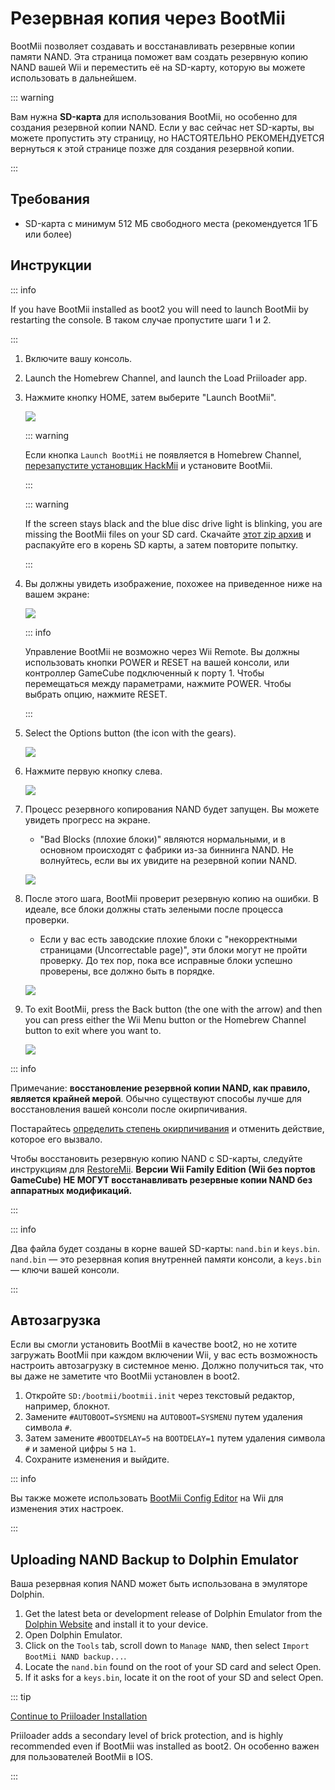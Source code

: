 # Резервная копия через BootMii

BootMii позволяет создавать и восстанавливать резервные копии памяти NAND.
Эта страница поможет вам создать резервную копию NAND вашей Wii и переместить её на SD-карту, которую вы можете использовать в дальнейшем.

::: warning

Вам нужна **SD-карта** для использования BootMii, но особенно для создания резервной копии NAND. Если у вас сейчас нет SD-карты, вы можете пропустить эту страницу, но НАСТОЯТЕЛЬНО РЕКОМЕНДУЕТСЯ вернуться к этой странице позже для создания резервной копии.

:::

## Требования

- SD-карта с минимум 512 МБ свободного места (рекомендуется 1ГБ или более)

## Инструкции

::: info

If you have BootMii installed as boot2 you will need to launch BootMii by restarting the console. В таком случае пропустите шаги 1 и 2.

:::

1. Включите вашу консоль.

2. Launch the Homebrew Channel, and launch the Load Priiloader app.

3. Нажмите кнопку HOME, затем выберите "Launch BootMii".

   ![](/images/bootmii/BootMii_HBC.png)

   ::: warning

   Если кнопка `Launch BootMii` не появляется в Homebrew Channel, [перезапустите установщик HackMii](hackmii) и установите BootMii.

   :::

   ::: warning

   If the screen stays black and the blue disc drive light is blinking, you are missing the BootMii files on your SD card. Скачайте [этот zip архив](/assets/files/bootmii_sd_files.zip) и распакуйте его в корень SD карты, а затем повторите попытку.

   :::

4. Вы должны увидеть изображение, похожее на приведенное ниже на вашем экране:

   ![](/images/bootmii/BootMii_Main.png)

   ::: info

   Управление BootMii не возможно через Wii Remote.
   Вы должны использовать кнопки POWER и RESET на вашей консоли, или контроллер GameCube подключенный к порту 1.
   Чтобы перемещаться между параметрами, нажмите POWER. Чтобы выбрать опцию, нажмите RESET.

   :::

5. Select the Options button (the icon with the gears).

   ![](/images/bootmii/BootMii_Gears.png)

6. Нажмите первую кнопку слева.

   ![](/images/bootmii/BootMii_Backup.png)

7. Процесс резервного копирования NAND будет запущен. Вы можете увидеть прогресс на экране.

   - "Bad Blocks (плохие блоки)" являются нормальными, и в основном происходят с фабрики из-за биннинга NAND. Не волнуйтесь, если вы их увидите на резервной копии NAND.

   ![](/images/bootmii/BootMii_NAND_Backup.png)

8. После этого шага, BootMii проверит резервную копию на ошибки. В идеале, все блоки должны стать зелеными после процесса проверки.

   - Если у вас есть заводские плохие блоки с "некорректными страницами (Uncorrectable page)", эти блоки могут не пройти проверку. До тех пор, пока все исправные блоки успешно проверены, все должно быть в порядке.

   ![](/images/bootmii/BootMii_NAND_Backup_Verify.png)

9. To exit BootMii, press the Back button (the one with the arrow) and then you can press either the Wii Menu button or the Homebrew Channel button to exit where you want to.

   ![](/images/bootmii/BootMii_Return.png)

::: info

Примечание: **восстановление резервной копии NAND, как правило, является крайней мерой**. Обычно существуют способы лучше для восстановления вашей консоли после окирпичивания.

Постарайтесь [определить степень окирпичивания](bricks) и отменить действие, которое его вызвало.

Чтобы восстановить резервную копию NAND с SD-карты, следуйте инструкциям для [RestoreMii](bootmiirecover).
**Версии Wii Family Edition (Wii без портов GameCube) НЕ МОГУТ восстанавливать резервные копии NAND без аппаратных модификаций.**

:::

::: info

Два файла будет созданы в корне вашей SD-карты: `nand.bin` и `keys.bin`. `nand.bin` — это резервная копия внутренней памяти консоли, а `keys.bin` — ключи вашей консоли.

:::

## Автозагрузка

Если вы смогли установить BootMii в качестве boot2, но не хотите загружать BootMii при каждом включении Wii, у вас есть возможность настроить автозагрузку в системное меню. Должно получиться так, что вы даже не заметите что BootMii установлен в boot2.

1. Откройте `SD:/bootmii/bootmii.init` через текстовый редактор, например, блокнот.
2. Замените `#AUTOBOOT=SYSMENU` на `AUTOBOOT=SYSMENU` путем удаления символа `#`.
3. Затем замените `#BOOTDELAY=5` на `BOOTDELAY=1` путем удаления символа `#` и заменой цифры `5` на `1`.
4. Сохраните изменения и выйдите.

::: info

Вы также можете использовать [BootMii Config Editor](https://oscwii.org/library/app/BootMiiConfigurationEditor) на Wii для изменения этих настроек.

:::

## Uploading NAND Backup to Dolphin Emulator

Ваша резервная копия NAND может быть использована в эмуляторе Dolphin.

1. Get the latest beta or development release of Dolphin Emulator from the [Dolphin Website](https://dolphin-emu.org/) and install it to your device.
2. Open Dolphin Emulator.
3. Click on the `Tools` tab, scroll down to `Manage NAND`, then select `Import BootMii NAND backup...`.
4. Locate the `nand.bin` found on the root of your SD card and select Open.
5. If it asks for a `keys.bin`, locate it on the root of your SD and select Open.

::: tip

[Continue to Priiloader Installation](priiloader)

Priiloader adds a secondary level of brick protection, and is highly recommended even if BootMii was installed as boot2. Он особенно важен для пользователей BootMii в IOS.

:::
